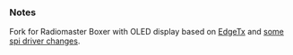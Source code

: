 ### Notes
Fork for Radiomaster Boxer with OLED display based on [EdgeTx](https://github.com/EdgeTX/edgetx) and [some spi driver changes](https://github.com/DongkwanYi/OLEDBOXER).